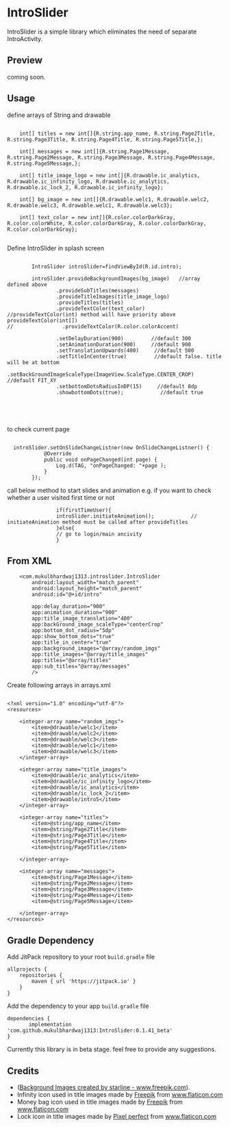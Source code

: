 # IntroSlider
IntroSlider is a simple library which eliminates the need of separate IntroActivity.


## Preview
coming soon.

## Usage

define arrays of String and drawable 

```

    int[] titles = new int[]{R.string.app_name, R.string.Page2Title, R.string.Page3Title, R.string.Page4Title, R.string.Page5Title,};
   
    int[] messages = new int[]{R.string.Page1Message, R.string.Page2Message, R.string.Page3Message, R.string.Page4Message, R.string.Page5Message,};

    int[] title_image_logo = new int[]{R.drawable.ic_analytics, R.drawable.ic_infinity_logo, R.drawable.ic_analytics, R.drawable.ic_lock_2, R.drawable.ic_infinity_logo};

    int[] bg_image = new int[]{R.drawable.welc1, R.drawable.welc2, R.drawable.welc3, R.drawable.welc1, R.drawable.welc3};

    int[] text_color = new int[]{R.color.colorDarkGray, R.color.colorWhite, R.color.colorDarkGray, R.color.colorDarkGray, R.color.colorDarkGray};
   
```

Define IntroSlider in splash screen 

```

        IntroSlider introSlider=findViewById(R.id.intro);

        introSlider.provideBackgroundImages(bg_image)   //array defined above
                .provideSubTitles(messages)           
                .provideTitleImages(title_image_logo)
                .provideTitles(titles)
                .provideTextColor(text_color)      //provideTextColor(int) method will have priority above provideTextColor(int[])
//                .provideTextColor(R.color.colorAccent)

                .setDelayDuration(900)         //default 300
                .setAnimationDuration(900)     //default 900
                .setTranslationUpwards(400)     //default 500
                .setTitleInCenter(true)         //default false. title will be at bottom
                .setBackGroundImageScaleType(ImageView.ScaleType.CENTER_CROP)   //default FIT_XY
                .setbottomDotsRadiusInDP(15)     //default 8dp
                .showbottomDots(true);            //default true        

      



```

to check current page

```

  introSlider.setOnSlideChangeListner(new OnSlideChangeListner() {
            @Override
            public void onPageChanged(int page) {
                Log.d(TAG, "onPageChanged: "+page );
            }
        });
```

call below method to start slides and animation
e.g. if you want to check whether a user visited first time or not
```
                if(firstTimeUser){
                introSlider.initiateAnimation();            // initiateAnimation method must be called after provideTitles
                }else{
                // go to login/main ancivity
                }
```



## From XML

```
    <com.mukulbhardwaj1313.introslider.IntroSlider
        android:layout_width="match_parent"
        android:layout_height="match_parent"
        android:id="@+id/intro"

        app:delay_duration="900"
        app:animation_duration="900"
        app:title_image_translation="400"
        app:backGround_image_scaleType="centerCrop"
        app:bottom_dot_radius="5dp"
        app:show_bottom_dots="true"
        app:title_in_center="true"
        app:background_images="@array/random_imgs"
        app:title_images="@array/title_images"
        app:titles="@array/titles"
        app:sub_titles="@array/messages"
        />
```
Create following arrays in arrays.xml

```

<?xml version="1.0" encoding="utf-8"?>
<resources>

    <integer-array name="random_imgs">
        <item>@drawable/welc1</item>
        <item>@drawable/welc2</item>
        <item>@drawable/welc3</item>
        <item>@drawable/welc1</item>
        <item>@drawable/welc3</item>
    </integer-array>

    <integer-array name="title_images">
        <item>@drawable/ic_analytics</item>
        <item>@drawable/ic_infinity_logo</item>
        <item>@drawable/ic_analytics</item>
        <item>@drawable/ic_lock_2</item>
        <item>@drawable/intro5</item>
    </integer-array>

    <integer-array name="titles">
        <item>@string/app_name</item>
        <item>@string/Page2Title</item>
        <item>@string/Page3Title</item>
        <item>@string/Page4Title</item>
        <item>@string/Page5Title</item>

    </integer-array>

    <integer-array name="messages">
        <item>@string/Page1Message</item>
        <item>@string/Page2Message</item>
        <item>@string/Page3Message</item>
        <item>@string/Page4Message</item>
        <item>@string/Page5Message</item>

    </integer-array>
</resources>
```

## Gradle Dependency

Add JitPack repository to your root `build.gradle` file
```
allprojects {
    repositories {
        maven { url 'https://jitpack.io' }
    }
}
```
Add the dependency to your app `build.gradle` file
```
dependencies {
       implementation 'com.github.mukulbhardwaj1313:IntroSlider:0.1.41_beta'
}
```

Currently this library is in beta stage. feel free to provide any suggestions.

## Credits
- (<a href="https://www.freepik.com/free-vector/abstract-ink-splash-banner-different-colors_4724857.htm">Background Images created by starline - www.freepik.com</a>).
- <div>Infinity icon used in title images made by <a href="https://www.flaticon.com/authors/freepik" title="Freepik">Freepik</a> from <a href="https://www.flaticon.com/"             title="Flaticon">www.flaticon.com</a></div>
- <div>Money bag icon used in title images made by <a href="https://www.flaticon.com/authors/freepik" title="Freepik">Freepik</a> from <a href="https://www.flaticon.com/"             title="Flaticon">www.flaticon.com</a></div>
- <div>Lock icon in title images made by <a href="https://www.flaticon.com/authors/pixel-perfect" title="Pixel perfect">Pixel perfect</a> from <a href="https://www.flaticon.com/"             title="Flaticon">www.flaticon.com</a></div>
